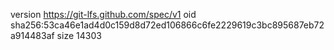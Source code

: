 version https://git-lfs.github.com/spec/v1
oid sha256:53ca46e1ad4d0c159d8d72ed106866c6fe2229619c3bc895687eb72a914483af
size 14303
